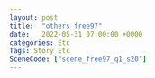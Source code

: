 ```yaml
---
layout: post
title:  "others_free97"
date:   2022-05-31 07:00:00 +0000
categories: Etc
Tags: Story Etc
SceneCode: ["scene_free97_q1_s20"]
---
```

